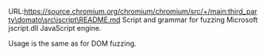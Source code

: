 URL:https://source.chromium.org/chromium/chromium/src/+/main:third_party\domato\src\jscript\README.md
Script and grammar for fuzzing Microsoft jscript.dll JavaScript engine.

Usage is the same as for DOM fuzzing.
